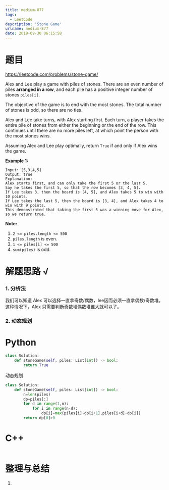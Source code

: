 ```yaml
---
title: medium-877
tags:
  - LeetCode
description: 'Stone Game'
urlname: medium-877
date: 2019-09-30 06:15:58
---
```


# 题目

https://leetcode.com/problems/stone-game/

Alex and Lee play a game with piles of stones.  There are an even number of piles **arranged in a row**, and each pile has a positive integer number of stones `piles[i]`.

The objective of the game is to end with the most stones.  The total number of stones is odd, so there are no ties.

Alex and Lee take turns, with Alex starting first.  Each turn, a player takes the entire pile of stones from either the beginning or the end of the row.  This continues until there are no more piles left, at which point the person with the most stones wins.

Assuming Alex and Lee play optimally, return `True` if and only if Alex wins the game.

 

**Example 1:**

```
Input: [5,3,4,5]
Output: true
Explanation: 
Alex starts first, and can only take the first 5 or the last 5.
Say he takes the first 5, so that the row becomes [3, 4, 5].
If Lee takes 3, then the board is [4, 5], and Alex takes 5 to win with 10 points.
If Lee takes the last 5, then the board is [3, 4], and Alex takes 4 to win with 9 points.
This demonstrated that taking the first 5 was a winning move for Alex, so we return true.
```

 

**Note:**

1. `2 <= piles.length <= 500`
2. `piles.length` is even.
3. `1 <= piles[i] <= 500`
4. `sum(piles)` is odd.

# 解题思路 √

### 1. 分析法

我们可以知道 Alex 可以选择一直拿奇数/偶数，lee因而必须一直拿偶数/奇数堆。这种情况下，Alex 只需要判断奇数堆偶数堆谁大就可以了。

### 2. 动态规划

# Python



```python
class Solution:
    def stoneGame(self, piles: List[int]) -> bool:
        return True
```

动态规划

```python
class Solution:
    def stoneGame(self, piles: List[int]) -> bool:
        n=len(piles)
        dp=piles[:]
        for d in range(1,n):
            for i in range(n-d):
                dp[i]=max(piles[i]-dp[i+1],piles[i+d]-dp[i])
        return dp[0]>0        
```



# C++

```cpp

```



# 整理与总结

1. 

